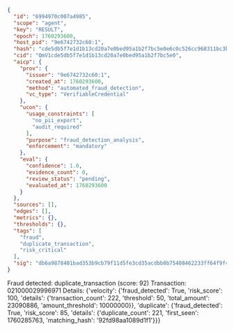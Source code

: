 ```json
{
  "id": "6994970c007a4985",
  "scope": "agent",
  "key": "RESULT",
  "epoch": 1760293600,
  "host_pid": "9e6742732c60:1",
  "hash": "cde5db5f7e1d1b13cd20a7e0bed95a1b2f7bc5e0e6c0c526cc968311bc3b8cd7",
  "cid": "QmV1cde5db5f7e1d1b13cd20a7e0bed95a1b2f7bc5e0",
  "aicp": {
    "prov": {
      "issuer": "9e6742732c60:1",
      "created_at": 1760293600,
      "method": "automated_fraud_detection",
      "vc_type": "VerifiableCredential"
    },
    "ucon": {
      "usage_constraints": [
        "no_pii_export",
        "audit_required"
      ],
      "purpose": "fraud_detection_analysis",
      "enforcement": "mandatory"
    },
    "eval": {
      "confidence": 1.0,
      "evidence_count": 0,
      "review_status": "pending",
      "evaluated_at": 1760293600
    }
  },
  "sources": [],
  "edges": [],
  "metrics": {},
  "thresholds": {},
  "tags": [
    "fraud",
    "duplicate_transaction",
    "risk_critical"
  ],
  "sig": "db6a9878401bad353b9cb79f11d5fe3cd35acdbb0b75408462233ff64f9f419b"
}
```

Fraud detected: duplicate_transaction (score: 92)
Transaction: 021000029996971
Details: {'velocity': {'fraud_detected': True, 'risk_score': 100, 'details': {'transaction_count': 222, 'threshold': 50, 'total_amount': 23090886, 'amount_threshold': 10000000}}, 'duplicate': {'fraud_detected': True, 'risk_score': 85, 'details': {'duplicate_count': 221, 'first_seen': 1760285763, 'matching_hash': '92fd98aa1089d1f1'}}}